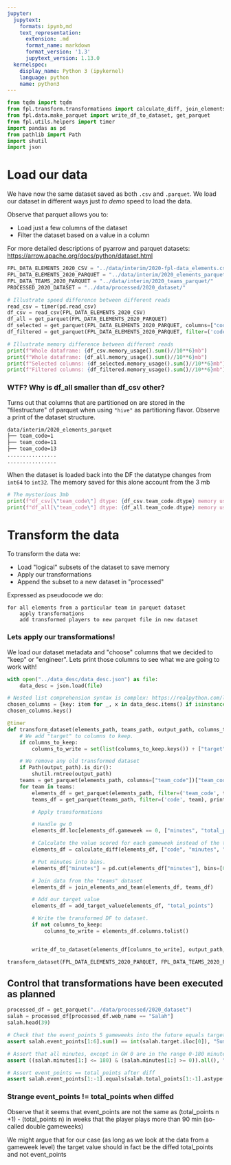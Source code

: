 ```yaml
---
jupyter:
  jupytext:
    formats: ipynb,md
    text_representation:
      extension: .md
      format_name: markdown
      format_version: '1.3'
      jupytext_version: 1.13.0
  kernelspec:
    display_name: Python 3 (ipykernel)
    language: python
    name: python3
---
```


```python
from tqdm import tqdm
from fpl.transform.transformations import calculate_diff, join_elements_and_team, add_target_value
from fpl.data.make_parquet import write_df_to_dataset, get_parquet
from fpl.utils.helpers import timer
import pandas as pd
from pathlib import Path
import shutil
import json
```

# Load our data

We have now the same dataset saved as both ```.csv``` and ```.parquet```. We load our dataset in different ways just _to demo_ speed to load the data.

Observe that parquet allows you to:
* Load just a few columns of the dataset
* Filter the dataset based on a value in a column

For more detailed descriptions of pyarrow and parquet datasets: https://arrow.apache.org/docs/python/dataset.html

```python
FPL_DATA_ELEMENTS_2020_CSV = "../data/interim/2020-fpl-data_elements.csv"
FPL_DATA_ELEMENTS_2020_PARQUET = "../data/interim/2020_elements_parquet/"
FPL_DATA_TEAMS_2020_PARQUET = "../data/interim/2020_teams_parquet/"
PROCESSED_2020_DATASET = "../data/processed/2020_dataset/"
```

```python
# Illustrate speed difference between different reads
read_csv = timer(pd.read_csv)
df_csv = read_csv(FPL_DATA_ELEMENTS_2020_CSV)
df_all = get_parquet(FPL_DATA_ELEMENTS_2020_PARQUET)
df_selected = get_parquet(FPL_DATA_ELEMENTS_2020_PARQUET, columns=["code", "gameweek", "minutes", "web_name", "event_points"])
df_filtered = get_parquet(FPL_DATA_ELEMENTS_2020_PARQUET, filter=('code',98747))
```

```python
# Illustrate memory difference between different reads
print(f"Whole dataframe: {df_csv.memory_usage().sum()//10**6}mb")
print(f"Whole dataframe: {df_all.memory_usage().sum()//10**6}mb")
print(f"Selected columns: {df_selected.memory_usage().sum()//10**6}mb")
print(f"Filtered columns: {df_filtered.memory_usage().sum()//10**6}mb")
```

<!-- #region -->
### WTF? Why is df_all smaller than df_csv other?

Turns out that columns that are partitioned on are stored in the "filestructure" of parquet when using ```"hive"``` as partitioning flavor. Observe a print of the dataset structure.

```bash
data/interim/2020_elements_parquet
├── team_code=1
├── team_code=11
├── team_code=13
................
................
```

When the dataset is loaded back into the DF the datatype changes from ```int64``` to ```int32```. The memory saved for this alone account from the 3 mb
<!-- #endregion -->

```python
# The mysterious 3mb
print(f"df_csv[\"team_code\"] dtype: {df_csv.team_code.dtype} memory usage {df_csv.team_code.memory_usage()//10**6}mb")
print(f"df_all[\"team_code\"] dtype: {df_all.team_code.dtype} memory usage {df_all.team_code.memory_usage()//10**6}mb")
```

# Transform the data

To transform the data we:
* Load "logical" subsets of the dataset to save memory
* Apply our transformations
* Append the subset to a new dataset in "processed"

Expressed as pseudocode we do:

```
for all elements from a particular team in parquet dataset
    apply transformations
    add transformed players to new parquet file in new dataset
```



### Lets apply our transformations!

We load our dataset metadata and "choose" columns that we decided to "keep" or "engineer". Lets print those columns to see what we are going to work with!

```python
with open("../data_desc/data_desc.json") as file:
    data_desc = json.load(file)

# Nested list comprehension syntax is complex: https://realpython.com/list-comprehension-python/#watch-out-for-nested-comprehensions
chosen_columns = {key: item for _, x in data_desc.items() if isinstance(x, dict) for key, item in x.items() if item["action"] in ["keep", "engineer"]}
chosen_columns.keys()
```

```python
@timer
def transform_dataset(elements_path, teams_path, output_path, columns_to_keep=None):
    # We add "target" to columns to keep.
    if columns_to_keep:
        columns_to_write = set(list(columns_to_keep.keys()) + ["target"])  

    # We remove any old transformed dataset
    if Path(output_path).is_dir():
        shutil.rmtree(output_path)
    teams = get_parquet(elements_path, columns=["team_code"])["team_code"].unique().tolist()
    for team in teams:
        elements_df = get_parquet(elements_path, filter=('team_code', team), print_time=False).groupby(by=["code", "gameweek"], as_index=False).last()
        teams_df = get_parquet(teams_path, filter=('code', team), print_time=False).groupby(by=["code", "gameweek"], as_index=False).last()

        # Apply transformations

        # Handle gw 0
        elements_df.loc[elements_df.gameweek == 0, ["minutes", "total_points", "ict_index"]] = elements_df[elements_df.gameweek == 0][["minutes", "total_points", "ict_index"]] // 38

        # Calculate the value scored for each gameweek instead of the total sum.
        elements_df = calculate_diff(elements_df, ["code", "minutes", "total_points", "ict_index"])

        # Put minutes into bins.
        elements_df["minutes"] = pd.cut(elements_df["minutes"], bins=[0,1,30,60,90,180, float("inf")], include_lowest=True, labels=False)

        # Join data from the "teams" dataset
        elements_df = join_elements_and_team(elements_df, teams_df)

        # Add our target value
        elements_df = add_target_value(elements_df, "total_points")

        # Write the transformed DF to dataset.
        if not columns_to_keep:
            columns_to_write = elements_df.columns.tolist()


        write_df_to_dataset(elements_df[columns_to_write], output_path, partition_columns=["team_code"], print_time=False)
```

```python
transform_dataset(FPL_DATA_ELEMENTS_2020_PARQUET, FPL_DATA_TEAMS_2020_PARQUET, PROCESSED_2020_DATASET, columns_to_keep=chosen_columns)
```

## Control that transformations have been executed as planned

```python
processed_df = get_parquet("../data/processed/2020_dataset")
salah = processed_df[processed_df.web_name == "Salah"]
salah.head(39)
```

```python
# Check that the event_points 5 gameweeks into the future equals target
assert salah.event_points[1:6].sum() == int(salah.target.iloc[0]), "Sum of n next points are not equal to target"

# Assert that all minutes, except in GW 0 are in the range 0-180 minutes
assert ((salah.minutes[1:] <= 180) & (salah.minutes[1:] >= 0)).all(), "Some minutes are more than expected 180 min"

# Assert event_points == total_points after diff
assert salah.event_points[1:-1].equals(salah.total_points[1:-1].astype(int)), "Event_points do not equal diffed total_points"


```

### Strange event_points != total_points when diffed

Observe that it seems that event_points are not the same as (total_points n +1) - (total_points n) in weeks that the player plays more than 90 min (so-called double gameweeks)

We might argue that for our case (as long as we look at the data from a gameweek level) the target value should in fact be the diffed total_points and not event_points

